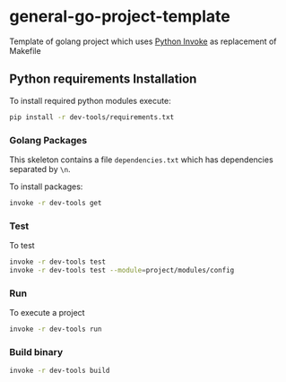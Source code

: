 # general-go-project-template

Template of golang project which uses [Python Invoke](http://www.pyinvoke.org/) as replacement of Makefile

## Python requirements Installation

To install required python modules execute:

```bash
pip install -r dev-tools/requirements.txt
```

### Golang Packages

This skeleton contains a file `dependencies.txt` which has dependencies separated by `\n`. 

To install packages:

```bash
invoke -r dev-tools get 
```

### Test

To test

```bash
invoke -r dev-tools test
invoke -r dev-tools test --module=project/modules/config
```

### Run

To execute a project

```bash
invoke -r dev-tools run 
```

### Build binary

```bash
invoke -r dev-tools build
```
